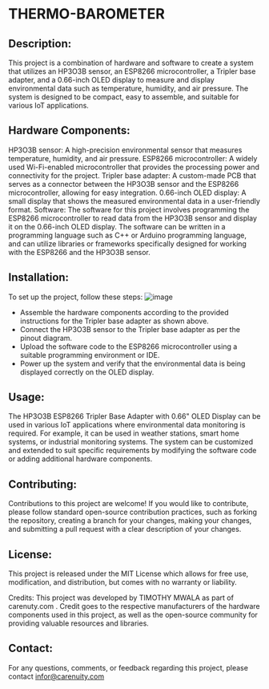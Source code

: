 # THERMO-BAROMETER

## Description:
This project is a combination of hardware and software to create a system that utilizes an HP3O3B sensor, an ESP8266 microcontroller, a Tripler base adapter, and a 0.66-inch OLED display to measure and display environmental data such as temperature, humidity, and air pressure. The system is designed to be compact, easy to assemble, and suitable for various IoT applications.

## Hardware Components:
HP3O3B sensor: A high-precision environmental sensor that measures temperature, humidity, and air pressure.
ESP8266 microcontroller: A widely used Wi-Fi-enabled microcontroller that provides the processing power and connectivity for the project.
Tripler base adapter: A custom-made PCB that serves as a connector between the HP3O3B sensor and the ESP8266 microcontroller, allowing for easy integration.
0.66-inch OLED display: A small display that shows the measured environmental data in a user-friendly format.
Software:
The software for this project involves programming the ESP8266 microcontroller to read data from the HP3O3B sensor and display it on the 0.66-inch OLED display. The software can be written in a programming language such as C++ or Arduino programming language, and can utilize libraries or frameworks specifically designed for working with the ESP8266 and the HP3O3B sensor.

## Installation:
To set up the project, follow these steps:
![image](https://user-images.githubusercontent.com/74060530/232247756-ead3f50a-f666-41e4-bf35-b454b19adf49.png)
- Assemble the hardware components according to the provided instructions for the Tripler base adapter as shown above.
- Connect the HP3O3B sensor to the Tripler base adapter as per the pinout diagram.
- Upload the software code to the ESP8266 microcontroller using a suitable programming environment or IDE.
- Power up the system and verify that the environmental data is being displayed correctly on the OLED display.

## Usage:
The HP3O3B ESP8266 Tripler Base Adapter with 0.66" OLED Display can be used in various IoT applications where environmental data monitoring is required. For example, it can be used in weather stations, smart home systems, or industrial monitoring systems. The system can be customized and extended to suit specific requirements by modifying the software code or adding additional hardware components.

## Contributing:
Contributions to this project are welcome! If you would like to contribute, please follow standard open-source contribution practices, such as forking the repository, creating a branch for your changes, making your changes, and submitting a pull request with a clear description of your changes.

## License:
This project is released under the MIT License which allows for free use, modification, and distribution, but comes with no warranty or liability.

Credits:
This project was developed by TIMOTHY MWALA as part of carenuty.com . Credit goes to the respective manufacturers of the hardware components used in this project, as well as the open-source community for providing valuable resources and libraries.

## Contact:
For any questions, comments, or feedback regarding this project, please contact infor@carenuity.com 
